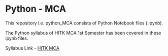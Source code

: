 # Python - MCA

This repository i.e. python_MCA consists of Python Notebook files (.ipynb).

The Python syllabus of HITK MCA 1st Semester has been covered in these ipynb files.

Syllabus Link - [HITK MCA](https://www.heritageit.edu/PDF/MCA_(2Years)_Jun-2021.pdf)
